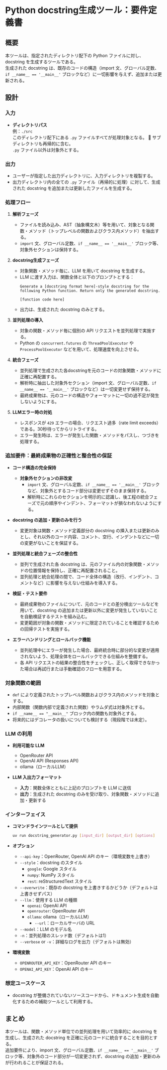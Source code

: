 # Python docstring生成ツール：要件定義書

## 概要

本ツールは、指定されたディレクトリ配下の Python ファイルに対し、docstring を生成するツールである。  
生成された docstring は、既存のコードの構造（import 文、グローバル定数、`if __name__ == '__main__'` ブロックなど）に一切影響を与えず、追加または更新される。

## 設計

### 入力

- **ディレクトリパス**  
  例：`./src`  
  このディレクトリ配下にある `.py` ファイルすべてが処理対象となる。  
  サブディレクトリも再帰的に含む。  
  `.py` ファイル以外は対象外とする。

### 出力

- ユーザーが指定した出力ディレクトリに、入力ディレクトリを複製する。  
- 出力ディレクトリ内の全ての `.py` ファイル（再帰的に処理）に対して、生成された docstring を追加または更新したファイルを生成する。

### 処理フロー

1. **解析フェーズ**  
   - ファイルを読み込み、AST（抽象構文木）等を用いて、対象となる関数・メソッド（トップレベルの関数およびクラス内メソッド）を抽出する。  
   - `import` 文、グローバル定数、`if __name__ == '__main__'` ブロック等、対象外セクションは保持する。

2. **docstring生成フェーズ**  
   - 対象関数・メソッド毎に、LLM を用いて docstring を生成する。  
   - LLM に渡す入力は、関数全体と以下のプロンプトとする：  
     ```
     Generate a [docstring format here]-style docstring for the following Python function. Return only the generated docstring.

     [function code here]
     ```
   - 出力は、生成された docstring のみとする。

3. **並列処理の導入**  
   - 対象の関数・メソッド毎に個別の API リクエストを並列処理で実施する。  
   - Python の `concurrent.futures` の `ThreadPoolExecutor` や `ProcessPoolExecutor` などを用いて、処理速度を向上させる。

4. **統合フェーズ**  
   - 並列処理で生成された各docstringを元のコードの対象関数・メソッドに正確に再配置する。  
   - 解析時に抽出した対象外セクション（import 文、グローバル定数、`if __name__ == '__main__'` ブロックなど）は一切変更せず保持する。  
   - 最終成果物は、元のコードの構造やフォーマットに一切の過不足が発生しないようにする。

5. **LLMエラー時の対処**
    - レスポンスが `429` エラーの場合、リクエスト過多（rate limit exceeds）である。30秒待ってからリトライする。
    - エラー発生時は、エラーが発生した関数・メソッドをパスし、つづきを処理する。

### 追加要件：最終成果物の正確性と整合性の保証

- **コード構造の完全保持**  
  - **対象外セクションの非改変**  
    - `import` 文、グローバル定数、`if __name__ == '__main__'` ブロックなど、対象外とするコード部分は変更せずそのまま保持する。  
    - 解析時にこれらのセクションを明示的に認識し、後工程の統合フェーズで元の順序やインデント、フォーマットが損なわれないようにする。

- **docstring の追加・更新のみを行う**  
  - 変更対象は関数・メソッド定義部分の docstring の挿入または更新のみとし、それ以外のコード内容、コメント、空行、インデントなどに一切の変更がないことを保証する。

- **並列処理と統合フェーズの整合性**  
  - 並列で生成された各 docstring は、元のファイル内の対象関数・メソッドの位置情報を保持し、正確に再配置されること。  
  - 並列処理と統合処理の間で、コード全体の構造（改行、インデント、コメントなど）に影響を与えない仕組みを導入する。

- **検証・テスト要件**  
  - 最終成果物のファイルについて、元のコードとの差分検出ツールなどを用いて、docstring の追加または更新以外に変更が発生していないことを自動検証するテストを組み込む。  
  - 変更範囲が対象の関数・メソッドに限定されていることを確認するための回帰テストを実施する。

- **エラーハンドリングとロールバック機能**  
  - 並列処理中にエラーが発生した場合、最終統合時に部分的な変更が適用されないよう、処理全体をロールバックできる仕組みを整備する。  
  - 各 API リクエストの結果の整合性をチェックし、正しく取得できなかった場合は再試行または手動確認のフローを用意する。

### 対象関数の範囲

- `def` により定義されたトップレベル関数およびクラス内のメソッドを対象とする。  
- 内部関数（関数内部で定義された関数）やラムダ式は対象外とする。  
- `if __name__ == "__main__"` ブロック内の関数も対象外とする。  
- 将来的にはデコレータの扱いについても検討する（現段階では未定）。

### LLM の利用

- **利用可能な LLM**  
  - OpenRouter API  
  - OpenAI API (Responses API)  
  - ollama（ローカルLLM）

- **LLM 入出力フォーマット**  
  - **入力**：関数全体とともに上記のプロンプトを LLM に送信  
  - **出力**：生成された docstring のみを受け取り、対象関数・メソッドに追加・更新する

### インターフェイス

- **コマンドラインツールとして提供**

  ```bash
  uv run docstring_generator.py [input_dir] [output_dir] [options]
  ```

- **オプション**

  - `--api-key`：OpenRouter, OpenAI API のキー（環境変数を上書き）  
  - `--style`：docstring のスタイル  
    - `google`: Google スタイル  
    - `numpy`: NumPy スタイル  
    - `rest`: reStructuredText スタイル  
  - `--overwrite`：既存の docstring を上書きするかどうか（デフォルトは上書きせずパス）  
  - `--llm`：使用する LLM の種類  
    - `openai`: OpenAI API  
    - `openrouter`: OpenRouter API  
    - `ollama`: ollama（ローカルLLM）  
      - `--url`：ローカルサーバの URL  
  - `--model`：LLM のモデル名  
  - `-n`：並列処理のスレッド数（デフォルトは1）
  - `--verbose` or `-v`：詳細なログを出力（デフォルトは無効）

- **環境変数**

  - `OPENROUTER_API_KEY`：OpenRouter API のキー  
  - `OPENAI_API_KEY`：OpenAI API のキー

### 想定ユースケース

- docstring が整備されていないソースコードから、ドキュメント生成を自動化するための補助ツールとして利用する。

## まとめ

本ツールは、関数・メソッド単位での並列処理を用いて効率的に docstring を生成し、生成された docstring を正確に元のコードに統合することを目的とする。  
追加要件により、import 文、グローバル定数、`if __name__ == '__main__'` ブロック等、対象外のコード部分が一切変更されず、docstring の追加・更新のみが行われることが保証される。
